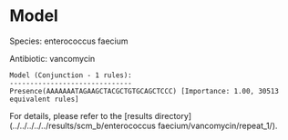 
# Model

Species: enterococcus faecium

Antibiotic: vancomycin

```
Model (Conjunction - 1 rules):
------------------------------
Presence(AAAAAAATAGAAGCTACGCTGTGCAGCTCCC) [Importance: 1.00, 30513 equivalent rules]

```

For details, please refer to the [results directory](../../../../../results/scm_b/enterococcus faecium/vancomycin/repeat_1/).

